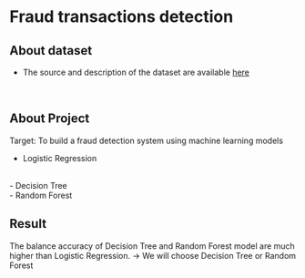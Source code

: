 # Fraud transactions detection
## About dataset
- The source and description of the dataset are available [here](https://www.kaggle.com/datasets/dermisfit/fraud-transactions-dataset?select=fraudTrain.csv)
<br>

## About Project
Target: To build a fraud detection system using machine learning models
<br>
  - Logistic Regression
  <br>
  - Decision Tree
  <br>
  - Random Forest
  <br>

## Result
The balance accuracy of Decision Tree and Random Forest model are much higher than Logistic Regression. 
-> We will choose Decision Tree or Random Forest
